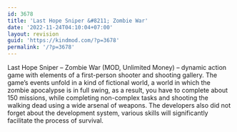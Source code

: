 ```yaml
---
id: 3678
title: 'Last Hope Sniper &#8211; Zombie War'
date: '2022-11-24T04:10:04+07:00'
layout: revision
guid: 'https://kindmod.com/?p=3678'
permalink: '/?p=3678'
---
```


Last Hope Sniper – Zombie War (MOD, Unlimited Money) – dynamic action game with elements of a first-person shooter and shooting gallery. The game’s events unfold in a kind of fictional world, a world in which the zombie apocalypse is in full swing, as a result, you have to complete about 150 missions, while completing non-complex tasks and shooting the walking dead using a wide arsenal of weapons. The developers also did not forget about the development system, various skills will significantly facilitate the process of survival.